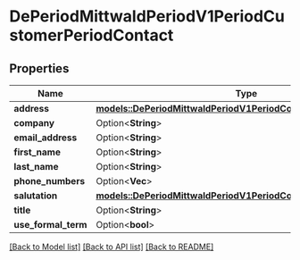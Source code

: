 # DePeriodMittwaldPeriodV1PeriodCustomerPeriodContact

## Properties

Name | Type | Description | Notes
------------ | ------------- | ------------- | -------------
**address** | [**models::DePeriodMittwaldPeriodV1PeriodCommonsPeriodAddress**](de.mittwald.v1.commons.Address.md) |  | 
**company** | Option<**String**> |  | [optional]
**email_address** | Option<**String**> |  | [optional]
**first_name** | Option<**String**> |  | [optional]
**last_name** | Option<**String**> |  | [optional]
**phone_numbers** | Option<**Vec<String>**> |  | [optional]
**salutation** | [**models::DePeriodMittwaldPeriodV1PeriodCommonsPeriodSalutation**](de.mittwald.v1.commons.Salutation.md) |  | 
**title** | Option<**String**> |  | [optional]
**use_formal_term** | Option<**bool**> |  | [optional]

[[Back to Model list]](../README.md#documentation-for-models) [[Back to API list]](../README.md#documentation-for-api-endpoints) [[Back to README]](../README.md)



